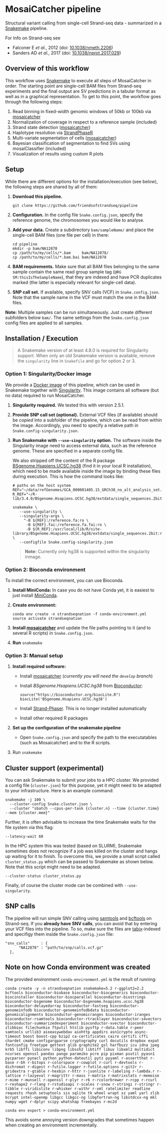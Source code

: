 # MosaiCatcher pipeline

Structural variant calling from single-cell Strand-seq data - summarized in a [Snakemake](https://bitbucket.org/snakemake/snakemake) pipeline.

For Info on Strand-seq see

* Falconer E *et al.*, 2012 (doi: [10.1038/nmeth.2206](https://doi.org/10.1038/nmeth.2206))
* Sanders AD *et al.*, 2017 (doi: [10.1038/nprot.2017.029](https://doi.org/10.1038/nprot.2017.029))



## Overview of this workflow

This workflow uses [Snakemake](https://bitbucket.org/snakemake/snakemake) to
execute all steps of MosaiCatcher in order. The starting point are single-cell
BAM files from Strand-seq experiments and the final output are SV predictions in
a tabular format as well as in a graphical representation. To get to this point,
the workflow goes through the following steps:

  1. Read binning in fixed-width genomic windows of 50kb or 100kb via [mosaicatcher](https://github.com/friendsofstrandseq/mosaicatcher)
  2. Normalization of coverage in respect to a reference sample (included)
  3. Strand state detection ([mosaicatcher](https://github.com/friendsofstrandseq/mosaicatcher))
  4. Haplotype resolution via [StrandPhaseR](https://github.com/daewoooo/StrandPhaseR)
  5. Multi-variate segmentation of cells ([mosaicatcher](https://github.com/friendsofstrandseq/mosaicatcher))
  6. Bayesian classification of segmentation to find SVs using mosaiClassifier (included)
  7. Visualization of results using custom R plots


## Setup

While there are different options for the installation/execution (see below),
the following steps are shared by all of them:

1. **Download this pipeline.**

   ```
   git clone https://github.com/friendsofstrandseq/pipeline
   ```

2. **Configuration.** In the config file `Snake.config.json`, specify the reference genome,
   the chromosomes you would like to analyse.

3. **Add your data.** Create a subdirectory `bam/sampleName/`	and place the single-cell BAM files (one file per cell) in there:

   ```
   cd pipeline
   mkdir -p bam/NA12878
   cp /path/to/my/cells/*.bam     bam/NA12878/
   cp /path/to/my/cells/*.bam.bai bam/NA12878
   ```

4. **BAM requirements.** Make sure that all BAM files belonging to the same sample
   contain the same read group sample tag (`@RG SM:thisIsTheSampleName`), that they
   are indexed and have PCR duplicates marked (the latter is especially relevant for
   single-cell data).

5. **SNP call set.** If available, specify SNV calls (VCF) in `Snake.config.json`.
   Note that the sample name in the VCF must match the one in the BAM files.

**Note:** Multiple samples can be run simultaneously. Just create different subfolders
below `bam/`. The same settings from the `Snake.config.json` config files are
applied to all samples.



## Installation / Execution

> A Snakemake version of at least 4.8.0 is required for Singularity support.
> When only an old Snakemake version is available, remove the `singularity`
> line in `Snakefile` and go for option 2 or 3.

### Option 1: Singularity/Docker image

We provide a [Docker image](https://hub.docker.com/r/smei/mosaicatcher-pipeline/)
of this pipeline, which can be used in Snakemake together with
[Singularity](https://singularity.lbl.gov/). This image contains all software
(but no data) required to run MosaiCatcher.

  1. **Singularity required.** We tested this with version 2.5.1.

  2. **Provide SNP call set (optional).** External VCF files (if available) should be
     *copied* into a subfolder of the pipeline, which can be read from within the image.
     Accordingly, you need to specify a relative path in `Snake.config-singularity.json`.

  3. **Run Snakemake with `--use-singularity` option.** The software inside the
     Singularity image need to access external data, such as the reference genome.
     These are specified in a separate config file.

     We also stripped off the content of the R package
     [BSgenome.Hsapiens.UCSC.hg38](http://www.bioconductor.org/packages/release/data/annotation/html/BSgenome.Hsapiens.UCSC.hg38.html)
     (find it in your local R installation), which need to be made available inside
     the image by binding these files during execution.
     This is how the command looks like:

     ```
     # paths on the host system
     REF="~/data/refGenomes/GCA_000001405.15_GRCh38_no_alt_analysis_set.fna"
     R_REF="~/R-lib/3.4.0/BSgenome.Hsapiens.UCSC.hg38/extdata/single_sequences.2bit"

     snakemake \
        --use-singularity \
        --singularity-args \
          "-B ${REF}:/reference.fa:ro \
           -B ${REF}.fai:/reference.fa.fai:ro \
           -B ${R_REF}:/usr/local/lib/R/site-library/BSgenome.Hsapiens.UCSC.hg38/extdata/single_sequences.2bit:ro" \
        --configfile Snake.config-singularity.json
     ```

     > **Note:** Currently only hg38 is supported within the singularity inmage.



### Option 2: Bioconda environment

To install the correct environment, you can use Bioconda.

1. **Install MiniConda:**
In case you do not have Conda yet, it is easiest to just install
[MiniConda](https://conda.io/miniconda.html).

2. **Create environment:**

	```
	conda env create -n strandseqnation -f conda-environment.yml
	source activate strandseqnation
	```

3. **Install [mosaicatcher](https://github.com/friendsofstrandseq/mosaicatcher)**
 and update the file paths pointing to it (and to several R scripts) in
 `Snake.config.json`.

4. **Run** `snakemake`



### Option 3: Manual setup

1. **Install required software:**

    * Install [mosaicatcher](https://github.com/friendsofstrandseq/mosaicatcher)
      (*currently you will need the `develop` branch*)
    * Install *BSgenome.Hsapiens.UCSC.hg38* from [Bioconductor](http://www.bioconductor.org/packages/release/data/annotation/html/BSgenome.Hsapiens.UCSC.hg38.html):

      ```
      source("https://bioconductor.org/biocLite.R")
      biocLite('BSgenome.Hsapiens.UCSC.hg38')
      ```

    * Install [Strand-Phaser](https://github.com/daewoooo/StrandPhaseR).
      This is no longer installed automatically
    * Install other required R packages

2. **Set up the configuration of the snakemake pipeline**

	* Open `Snake.config.json` and specify the path to the executatables
	  (such as Mosaicatcher) and to the R scripts.

3. Run `snakemake`


## Cluster support (experimental)

You can ask Snakemake to submit your jobs to a HPC cluster. We provided a config
file (`cluster.json`) for this purpose, yet it might need to be adapted to your
infrastructure. Here is an example command:

  ```
  snakemake -j 100 \
    --cluster-config Snake.cluster.json \
    --cluster "sbatch --cpus-per-task {cluster.n} --time {cluster.time} --mem {cluster.mem}"
  ```
  
  Further, it is often advisable to increase the time Snakemake waits for the
  file system via this flag:
  
  ```
  --latency-wait 60
  ```

  In the HPC system this was tested (based on SLURM), Snakemake sometimes does not
  recognize if a job was killed on the cluster and hangs up waiting for it to finish.
  To overcome this, we provide a small script called `cluster_status.py` which can
  be passed to Snakemake as shown below. Note that this script might need to be adapted.

  ```
  --cluster-status cluster_status.py
  ```

  Finally, of course the cluster mode can be combined with `--use-singularity`.


## SNP calls

  The pipeline will run simple SNV calling using [samtools](https://github.com/samtools/samtools) and [bcftools](https://github.com/samtools/bcftools) on Strand-seq. If you **already have
  SNV calls**, you can avoid that by entering your VCF files into the pipeline.
  To so, make sure the files are [tabix](https://github.com/samtools/tabix)-indexed
  and specifigy them inside the `Snake.config.json` file:
  ```
  "snv_calls"     : {
        "NA12878" : "path/to/snp/calls.vcf.gz"
    },
  ```

## Note on how Conda environment was created
The provided environment `conda-environment.yml` is the result of running:

  ```
  conda create -y -n strandseqnation snakemake=5.2 r-ggplot2=2.2 bcftools bioconductor-biobase bioconductor-biocgenerics bioconductor-biocinstaller bioconductor-biocparallel bioconductor-biostrings bioconductor-bsgenome bioconductor-bsgenome.hsapiens.ucsc.hg38 bioconductor-delayedarray bioconductor-fastseg bioconductor-genomeinfodb bioconductor-genomeinfodbdata bioconductor-genomicalignments bioconductor-genomicranges bioconductor-iranges bioconductor-rsamtools bioconductor-rtracklayer bioconductor-s4vectors bioconductor-summarizedexperiment bioconductor-xvector bioconductor-zlibbioc filechunkio ftputil htslib pysftp r-data.table r-peer samtools urllib3 aioeasywebdav aiohttp appdirs asn1crypto async-timeout boost boost-cpp bzip2 ca-certificates cairo certifi cffi chardet cmake configargparse cryptography curl docutils dropbox expat fontconfig freetype gettext glib graphite2 gsl harfbuzz icu idna jpeg krb5 libffi libiconv libpng libssh2 libtiff libuv libxml2 multidict ncurses openssl pandas pango paramiko pcre pip pixman psutil pyasn1 pycparser pynacl python python-dateutil pytz pyyaml r-assertthat r-base r-bh r-bitops r-colorspace r-cowplot r-curl r-devtools r-dichromat r-digest r-futile.logger r-futile.options r-git2r r-gridextra r-gtable r-hexbin r-httr r-jsonlite r-labeling r-lambda.r r-lattice r-lazyeval r-magrittr r-mass r-matrix r-matrixstats r-memoise r-mime r-munsell r-openssl r-plyr r-r6 r-rcolorbrewer r-rcpp r-rcurl r-reshape2 r-rlang r-rstudioapi r-scales r-snow r-stringi r-stringr r-tibble r-viridislite r-whisker r-withr r-xml ratelimiter readline requests rhash setuptools six sqlite tk wheel wrapt xz yaml yarl zlib bcrypt intel-openmp libgcc libgcc-ng libgfortran-ng libstdcxx-ng mkl numpy wget r-dplyr scipy whatshap freebayes r-mc2d

  conda env export > conda-environment.yml
  ```

This avoids some annoying version downgrades that sometimes happen when creating an environment incrementally.
